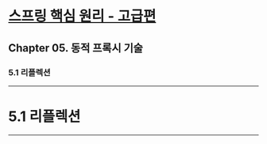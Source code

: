 # <a href = "../README.md" target="_blank">스프링 핵심 원리 - 고급편</a>
## Chapter 05. 동적 프록시 기술
### 5.1 리플렉션

---

# 5.1 리플렉션

---
